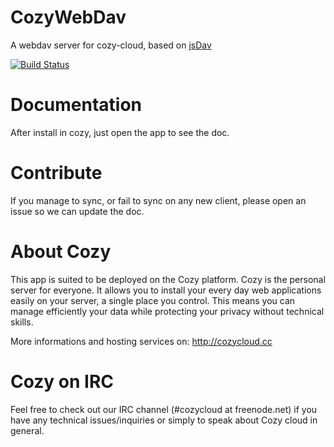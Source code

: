 # CozyWebDav

A webdav server for cozy-cloud, based on [jsDav](https://github.com/mikedeboer/jsDAV)

[![Build
Status](https://travis-ci.org/mycozycloud/cozy-webdav.png?branch=master)](https://travis-ci.org/mycozycloud/cozy-webdav)

# Documentation

After install in cozy, just open the app to see the doc.

# Contribute

If you manage to sync, or fail to sync on any new client, please open an issue so we can update the doc.

# About Cozy

This app is suited to be deployed on the Cozy platform. Cozy is the personal
server for everyone. It allows you to install your every day web applications
easily on your server, a single place you control. This means you can manage
efficiently your data while protecting your privacy without technical skills.

More informations and hosting services on:
http://cozycloud.cc

# Cozy on IRC

Feel free to check out our IRC channel (#cozycloud at freenode.net) if you have any technical issues/inquiries or simply to speak about Cozy cloud in general.
